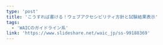 ```yaml
---
type: 'post'
title: 'こうすれば書ける！ウェブアクセシビリティ方針と試験結果表示'
tags:
  - 'WAICのガイドライン系'
link: 'https://www.slideshare.net/waic_jp/ss-99188369'
---
```

